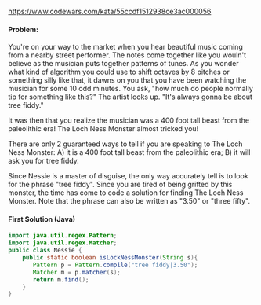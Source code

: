https://www.codewars.com/kata/55ccdf1512938ce3ac000056 <br>
#### Problem:<br>
You're on your way to the market when you hear beautiful music coming from a nearby street performer. The notes come together like you wouln't believe as the musician puts together patterns of tunes. As you wonder what kind of algorithm you could use to shift octaves by 8 pitches or something silly like that, it dawns on you that you have been watching the musician for some 10 odd minutes. You ask, "how much do people normally tip for something like this?" The artist looks up. "It's always gonna be about tree fiddy."

It was then that you realize the musician was a 400 foot tall beast from the paleolithic era! The Loch Ness Monster almost tricked you!

There are only 2 guaranteed ways to tell if you are speaking to The Loch Ness Monster: A) it is a 400 foot tall beast from the paleolithic era; B) it will ask you for tree fiddy.

Since Nessie is a master of disguise, the only way accurately tell is to look for the phrase "tree fiddy". Since you are tired of being grifted by this monster, the time has come to code a solution for finding The Loch Ness Monster. Note that the phrase can also be written as "3.50" or "three fifty".

#### First Solution (Java)
```java
import java.util.regex.Pattern;
import java.util.regex.Matcher;
public class Nessie {
    public static boolean isLockNessMonster(String s){
       Pattern p = Pattern.compile("tree fiddy|3.50");
       Matcher m = p.matcher(s);
       return m.find();
    }
}
```
